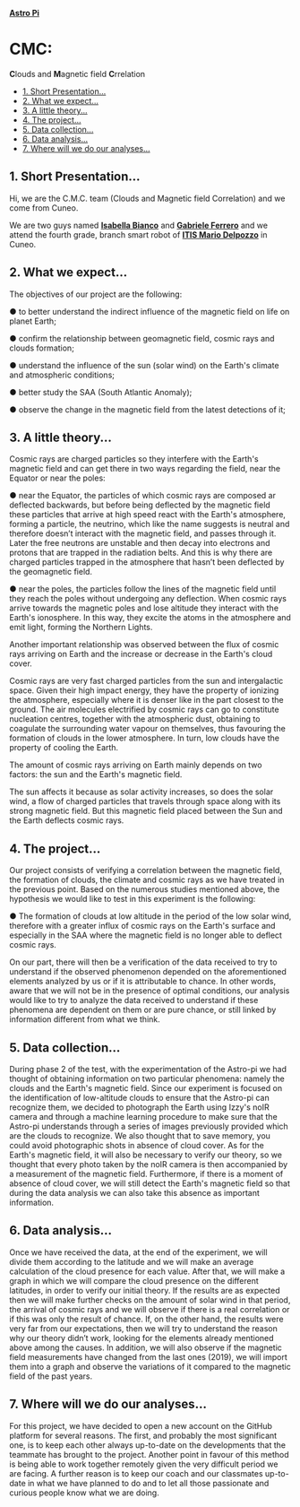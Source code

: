 [**Astro Pi**](https://astro-pi.org/)

# CMC:
**C**louds and **M**agnetic field **C**rrelation

- [1. Short Presentation...](#1-Short-Presentation)
- [2. What we expect...](#2-What-we-expect)
- [3. A little theory...](#3-A-little-theory)
- [4. The project...](#4-The-project)
- [5. Data collection...](#5-Data-collection)
- [6. Data analysis...](#6-Data-analysis)
- [7. Where will we do our analyses...](#7-Where-will-we-do-our-analyses)


## 1. Short Presentation...
Hi, we are the C.M.C. team (Clouds and Magnetic field Correlation) and we
come from Cuneo.

We are two guys named [**Isabella Bianco**](https://github.com/IsabellaBianco) and [**Gabriele Ferrero**](https://github.com/GabrieleFerrero) and we attend
the fourth grade, branch smart robot of [**ITIS Mario Delpozzo**](https://www.itiscuneo.gov.it/) in Cuneo.
 
## 2. What we expect...
The objectives of our project are the following:

● to better understand the indirect influence of the magnetic field on life
  on planet Earth;
  
● confirm the relationship between geomagnetic field, cosmic rays and
  clouds formation;
  
● understand the influence of the sun (solar wind) on the Earth's climate
  and atmospheric conditions;
  
● better study the SAA (South Atlantic Anomaly);

● observe the change in the magnetic field from the latest detections of it;

## 3. A little theory...
Cosmic rays are charged particles so they interfere with the Earth's magnetic
field and can get there in two ways regarding the field, near the Equator or
near the poles:

● near the Equator, the particles of which cosmic rays are composed ar deflected backwards, but before being deflected by the magnetic field these particles that  arrive at high speed react with the Earth's atmosphere, forming a particle, the neutrino, which like the name suggests is neutral and therefore doesn’t interact with the magnetic field, and passes through it. Later the free neutrons are unstable and then decay into electrons and protons that are trapped in the radiation belts. And this is why there are charged particles trapped in the atmosphere that hasn’t been deflected by the geomagnetic field.
  
● near the poles, the particles follow the lines of the magnetic field until they reach the poles without undergoing any deflection. When cosmic rays arrive towards the magnetic poles and lose altitude they interact with the Earth's ionosphere. In this way, they excite the atoms in the atmosphere and emit light, forming the Northern Lights.
  
Another important relationship was observed between the flux of cosmic rays
arriving on Earth and the increase or decrease in the Earth's cloud cover.

Cosmic rays are very fast charged particles from the sun and intergalactic
space. Given their high impact energy, they have the property of ionizing the
atmosphere, especially where it is denser like in the part closest to the ground.
The air molecules electrified by cosmic rays can go to constitute nucleation
centres, together with the atmospheric dust, obtaining to coagulate the
surrounding water vapour on themselves, thus favouring the formation of
clouds in the lower atmosphere. In turn, low clouds have the property of
cooling the Earth.

The amount of cosmic rays arriving on Earth mainly depends on two factors:
the sun and the Earth's magnetic field.

The sun affects it because as solar activity increases, so does the solar wind, a
flow of charged particles that travels through space along with its strong
magnetic field. But this magnetic field placed between the Sun and the Earth
deflects cosmic rays.

## 4. The project...
Our project consists of verifying a correlation between the magnetic field, the
formation of clouds, the climate and cosmic rays as we have treated in the
previous point.
Based on the numerous studies mentioned above, the hypothesis we would
like to test in this experiment is the following:

● The formation of clouds at low altitude in the period of the low solar wind, therefore with a greater influx of cosmic rays on the Earth's surface and            especially in the SAA where the magnetic field is no longer able to deflect cosmic rays.

On our part, there will then be a verification of the data received to try to
understand if the observed phenomenon depended on the aforementioned
elements analyzed by us or if it is attributable to chance.
In other words, aware that we will not be in the presence of optimal conditions,
our analysis would like to try to analyze the data received to understand if
these phenomena are dependent on them or are pure chance, or still linked
by information different from what we think.

## 5. Data collection...
During phase 2 of the test, with the experimentation of the Astro-pi we had
thought of obtaining information on two particular phenomena: namely the
clouds and the Earth's magnetic field.
Since our experiment is focused on the identification of low-altitude clouds to
ensure that the Astro-pi can recognize them, we decided to photograph the
Earth using Izzy's noIR camera and through a machine learning procedure to
make sure that the Astro-pi understands through a series of images
previously provided which are the clouds to recognize.
We also thought that to save memory, you could avoid photographic shots in
absence of cloud cover.
As for the Earth's magnetic field, it will also be necessary to verify our theory,
so we thought that every photo taken by the noIR camera is then
accompanied by a measurement of the magnetic field.
Furthermore, if there is a moment of absence of cloud cover, we will still detect
the Earth's magnetic field so that during the data analysis we can also take
this absence as important information.

## 6. Data analysis...
Once we have received the data, at the end of the experiment, we will divide
them according to the latitude and we will make an average calculation of the
cloud presence for each value.
After that, we will make a graph in which we will compare the cloud presence
on the different latitudes, in order to verify our initial theory.
If the results are as expected then we will make further checks on the amount
of solar wind in that period, the arrival of cosmic rays and we will observe if
there is a real correlation or if this was only the result of chance.
If, on the other hand, the results were very far from our expectations, then we
will try to understand the reason why our theory didn’t work, looking for the
elements already mentioned above among the causes.
In addition, we will also observe if the magnetic field measurements have
changed from the last ones (2019), we will import them into a graph and
observe the variations of it compared to the magnetic field of the past years.

## 7. Where will we do our analyses...
For this project, we have decided to open a new account on the GitHub
platform for several reasons.
The first, and probably the most significant one, is to keep each other always
up-to-date on the developments that the teammate has brought to the
project. Another point in favour of this method is being able to work together
remotely given the very difficult period we are facing.
A further reason is to keep our coach and our classmates up-to-date in what
we have planned to do and to let all those passionate and curious people
know what we are doing.
